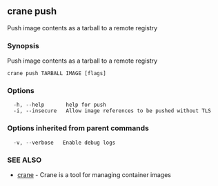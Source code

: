 ## crane push

Push image contents as a tarball to a remote registry

### Synopsis

Push image contents as a tarball to a remote registry

```
crane push TARBALL IMAGE [flags]
```

### Options

```
  -h, --help       help for push
  -i, --insecure   Allow image references to be pushed without TLS
```

### Options inherited from parent commands

```
  -v, --verbose   Enable debug logs
```

### SEE ALSO

* [crane](crane.md)	 - Crane is a tool for managing container images

